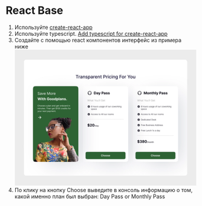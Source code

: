 # React Base
1. Используйте [create-react-app](https://github.com/facebook/create-react-app)
1. Используйте typescript. [Add typescript for create-react-app](https://create-react-app.dev/docs/adding-typescript/)
1. Создайте с помощью react компонентов интерфейс из примера ниже
![Example](./app.webp)
1. По клику на кнопку Choose выведите в консоль информацию о том, какой именно план был выбран: Day Pass or Monthly Pass
